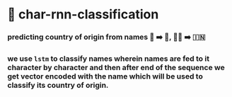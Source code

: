 # 🧠 char-rnn-classification
### predicting country of origin from names 👱 ➡️ 🏴󠁧󠁢󠁥󠁮󠁧󠁿, 👱‍♂️ ➡️ 🇮🇳
### we use `lstm` to classify names wherein names are fed to it character by character and then after end of the sequence we get vector encoded with the name which will be used to classify its country of origin.
